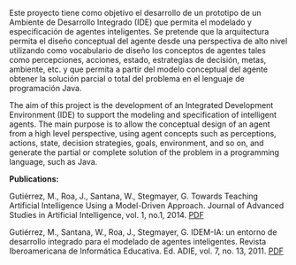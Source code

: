 Este proyecto tiene como objetivo el desarrollo de un prototipo de un Ambiente de Desarrollo Integrado (IDE) que permita el modelado y especificación de agentes inteligentes. Se pretende que la arquitectura permita el diseño conceptual del agente desde una perspectiva de alto nivel utilizando como vocabulario de diseño los conceptos de agentes tales como percepciones, acciones, estado, estrategias de decisión, metas, ambiente, etc. y que permita a partir del modelo conceptual del agente obtener la solución parcial o total del problema en el lenguaje de programación Java.

The aim of this project is the development of an Integrated Development Environment (IDE) to support the modeling and specification of intelligent agents. The main purpose is to allow the conceptual design of an agent from a high level perspective, using agent concepts such as perceptions, actions, state, decision strategies, goals, environment, and so on, and generate the partial or complete solution of the problem in a programming language, such as Java.

**Publications:**

Gutiérrez, M., Roa, J., Santana, W., Stegmayer, G. Towards Teaching Artificial Intelligence Using a Model-Driven Approach. Journal of Advanced Studies in Artificial Intelligence, vol. 1, no.1, 2014. [PDF](https://docs.google.com/viewer?a=v&pid=sites&srcid=ZGVmYXVsdGRvbWFpbnxqb3JnZW1hcmNlbG9yb2F8Z3g6NDI3NTVhN2IxMjI2NGJm)

Gutiérrez, M., Santana, W., Roa, J., Stegmayer, G. IDEM-IA: un entorno de desarrollo integrado para el modelado de agentes inteligentes. Revista Iberoamericana de Informática Educativa. Ed. ADIE, vol. 7, no. 13, 2011. [PDF](http://161.67.140.29/iecom/index.php/IECom/article/view/193/188)